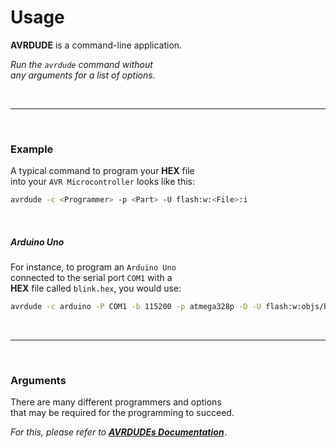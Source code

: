 
# Usage

**AVRDUDE** is a command-line application.

*Run the `avrdude` command without* <br>
*any arguments for a list of options.*

<br>

---

<br>

### Example

A typical command to program your **HEX** file <br>
into your `AVR Microcontroller` looks like this:

```sh
avrdude -c <Programmer> -p <Part> -U flash:w:<File>:i
```

<br>

##### Arduino Uno

For instance, to program an `Arduino Uno` <br>
connected to the serial port `COM1` with a <br>
**HEX** file called `blink.hex`, you would use:

```sh
avrdude -c arduino -P COM1 -b 115200 -p atmega328p -D -U flash:w:objs/blink.hex:i
```

<br>

---

<br>

### Arguments

There are many different programmers and options <br>
that may be required for the programming to succeed.

*For this, please refer to* ***[AVRDUDEs Documentation]*** *.*


<!----------------------------------------------------------------------------->

[AVRDUDEs Documentation]: http://download.savannah.gnu.org/releases/avrdude/avrdude-doc-6.4.pdf
